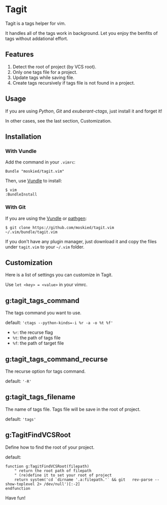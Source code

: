 Tagit
=====

Tagit is a tags helper for vim.

It handles all of the tags work in background. Let you enjoy the benfits of tags without addational effort.

Features
--------

1. Detect the root of project (by VCS root).
2. Only one tags file for a project.
3. Update tags while saving file.
4. Create tags recursively if tags file is not found in a project.

Usage
-----

If you are using *Python*, *Git* and *exuberant-ctags*, just install it and forget it!

In other cases, see the last section, Customization.

Installation
------------

### With Vundle

Add the command in your `.vimrc`:

    Bundle "moskied/tagit.vim"

Then, use [Vundle][] to install:

    $ vim 
    :BundleInstall

### With Git

If you are using the [Vundle][] or [pathgen][]:

    $ git clone https://github.com/moskied/tagit.vim ~/.vim/bundle/tagit.vim

If you don't have any plugin manager, just download it and copy the files under `tagit.vim` to your `~/.vim` folder.        

Customization
-------------

Here is a list of settings you can customize in Tagit.

Use `let <key> = <value>` in your vimrc.

## g:tagit_tags_command

The tags command you want to use.

default: `'ctags --python-kinds=-i %r -a -o %t %f'`

* `%r`: the recurse flag
* `%t`: the path of tags file
* `%f`: the path of target file

## g:tagit_tags_command_recurse

The recurse option for tags command.

default: `'-R'`

## g:tagit_tags_filename

The name of tags file. Tags file will be save in the root of project.

default: `'tags'`

## g:TagitFindVCSRoot

Define how to find the root of your project.

default: 

    function g:TagitFindVCSRoot(filepath)
        " return the root path of filepath
        " (re)define it to set your root of project
        return system('cd `dirname '.a:filepath.'` && git   rev-parse --show-toplevel 2> /dev/null')[:-2]
    endfunction

Have fun!

[Vundle]: https://github.com/gmarik/vundle/
[pathgen]: https://github.com/tpope/vim-pathogen
